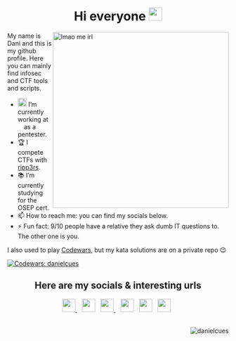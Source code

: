 <!--
**danicuestasuarez/danicuestasuarez** is a ✨ _special_ ✨ repository because its `README.md` (this file) appears on your GitHub profile.

Here are some ideas to get you started:

- 🔭 I’m currently working on ...
- 🌱 I’m currently learning ...
- 👯 I’m looking to collaborate on ...
- 🤔 I’m looking for help with ...
- 💬 Ask me about ...
- 📫 How to reach me: ...
- 😄 Pronouns: ...
- ⚡ Fun fact: ...
-->


<h1 align="center"> Hi everyone <img src="https://emojipedia-us.s3.amazonaws.com/source/noto-emoji-animations/344/waving-hand_1f44b.gif" width="30" height="30"> </h1>

<img src="https://i.imgur.com/2PdCJk3.gif" align="right" alt="lmao me irl" width="400px">


My name is Dani and this is my github profile. Here you can mainly find infosec and CTF tools and scripts. 

- <img src="https://user-images.githubusercontent.com/16452665/206275381-f4c26764-8032-4024-bec0-8dd916ca1d35.png" width=20em> I’m currently working at <a href="https://www.oracle.com"><img src="https://user-images.githubusercontent.com/16452665/206275782-1c763d30-90b3-498f-b21b-55a1d5b3d595.png" height=10em></a> as a pentester.
- 🏆 I compete CTFs with [ripp3rs](https://github.com/ripp3rs).
- 📚 I’m currently studying for the OSEP cert.
- 📫 How to reach me: you can find my socials below.
- ⚡ Fun fact: 9/10 people have a relative they ask dumb IT questions to. The other one is you.

I also used to play [Codewars](https://www.codewars.com/users/danielcues), but my kata solutions are on a private repo 😉

[![Codewars: danielcues](https://www.codewars.com/users/danielcues/badges/micro)](https://www.codewars.com/users/danielcues)

<!--
I can however, show you the last kata I've done, but only if you've found it within a few weeks since I posted this (if I don't forget to remove it).

<details>
  <summary><code>Don't get spoiled tho</code></summary>
<br>
 
</details>
-->

<h2 align="center">Here are my socials & interesting urls</h2>
<div align="center">
<a href="https://twitter.com/danielcues"><img src="https://cdn.simpleicons.org/TWITTER/" width=30px/> </a>&nbsp;&nbsp;
<a href="https://www.linkedin.com/in/danielcues/"><img src="https://cdn.simpleicons.org/LINKEDIN/" width=30px/></a>&nbsp;&nbsp;
<a href="https://discordapp.com/users/174280243954057216"><img src="https://cdn.simpleicons.org/DISCORD/" width=30px/> </a>&nbsp;&nbsp;
<a href="https://github.com/daniel-cues/"><img src="https://cdn.simpleicons.org/GITHUB/white" width=30px/></a>&nbsp;&nbsp;
<a href="https://app.hackthebox.com/profile/20220/"><img src="https://cdn.simpleicons.org/HACKTHEBOX/" width=30px/></a>&nbsp;&nbsp;
<a href="https://www.codewars.com/users/danielcues/"><img src="https://user-images.githubusercontent.com/16452665/206246615-68336137-da87-4a0e-85c4-a930b01fd0c0.png" width=30px/></a>&nbsp;&nbsp; 

<!--
[![Twitter: danielcues](https://img.shields.io/twitter/follow/danielcues?style=social)](https://twitter.com/danielcues)
[![Twitter: ripp3rs](https://img.shields.io/twitter/follow/ripp3rsctf?style=social)](https://twitter.com/ripp3rsctf)
[![Linkedin: Dani Cuesta](https://img.shields.io/badge/-danielcues-blue?style=flat&logo=Linkedin&logoColor=blue&link=https://www.linkedin.com/in/danielcues/)](https://www.linkedin.com/in/danielcues/)
[![GitHub daniel-cues](https://img.shields.io/github/followers/daniel-cues?label=You%20are%20here!&style=social)](https://github.com/daniel-cues)
[![HackTheBox: danielcues](https://img.shields.io/badge/-danielcues-green?style=flat-square&logo=HackTheBox&logoColor=white&link=https://app.hackthebox.com/profile/20220)](https://app.hackthebox.com/profile/20220)
-->
  
</div>
<br>

<p align="right"> <img src="https://komarev.com/ghpvc/?username=daniel-cues" alt="danielcues"/> </p>
 


